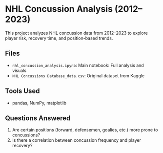 # NHL Concussion Analysis (2012–2023)

This project analyzes NHL concussion data from 2012–2023 to explore player risk, recovery time, and position-based trends.

## Files
- `nhl_concussion_analysis.ipynb`: Main notebook: Full analysis and visuals
- `NHL Concussions Database_data.csv`: Original dataset from Kaggle

## Tools Used
- pandas, NumPy, matplotlib

## Questions Answered
1. Are certain positions (forward, defensemen, goalies, etc.) more prone to concussions?
2. Is there a correlation between concussion frequency and player recovery?

